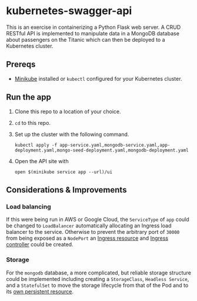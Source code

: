 # kubernetes-swagger-api

This is an exercise in containerizing a Python Flask web server. A CRUD RESTful API is implemented to manipulate data in a MongoDB database about passengers on the Titanic which can then be deployed to a Kubernetes cluster.

## Prereqs

* [Minikube](https://kubernetes.io/docs/tasks/tools/install-minikube/) installed or `kubectl` configured for your Kubernetes cluster.

## Run the app

1. Clone this repo to a location of your choice.
2. `cd` to this repo.
3. Set up the cluster with the following command.

   `kubectl apply -f app-service.yaml,mongodb-service.yaml,app-deployment.yaml,mongo-seed-deployment.yaml,mongodb-deployment.yaml`

4. Open the API site with

   `open $(minikube service app --url)/ui`

## Considerations & Improvements

### Load balancing

If this were being run in AWS or Google Cloud, the `ServiceType` of `app` could be changed to `LoadBalancer` automatically allocating an Ingress load balancer to the service.  Otherwise to prevent the arbitrary port of `30000` from being exposed as a `NodePort` an [Ingress resource](https://kubernetes.io/docs/concepts/services-networking/ingress/#the-ingress-resource) and [Ingress controller](https://kubernetes.io/docs/concepts/services-networking/ingress-controllers/) could be created.

### Storage

For the `mongodb` database, a more complicated, but reliable storage structure could be implemented including creating a `StorageClass`, `Headless Service`, and a `StatefulSet` to move the storage lifecycle from that of the Pod and to its [own persistent resource](https://kubernetes.io/blog/2017/01/running-mongodb-on-kubernetes-with-statefulsets/).
